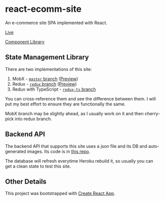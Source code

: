 # react-ecomm-site

An e-commerce site SPA implemented with React.

[Live][mobx-preview]

[Component Library](https://react-ecomm-docs.netlify.com/)

## State Management Library

There are two implementations of this site:

1. MobX - [`master` branch][master-branch] ([Preview][mobx-preview])
1. Redux - [`redux` branch][redux-branch] ([Preview][redux-preview])
1. Redux with TypeScript - [`redux-ts` branch][redux-ts-branch]

You can cross-reference them and see the difference between them. I will put my best effort to ensure they are functionally the same.

MobX branch may be slightly ahead, as I usually work on it and then cherry-pick into redux branch.

## Backend API

The backend API that supports this site uses a json file and its DB and auto-generated images. Its code is in [this repo][backend-api-repo].

The database will refresh everytime Heroku rebuild it, so usually you can get a clean state to test this site.

## Other Details

This project was bootstrapped with [Create React App](https://github.com/facebook/create-react-app).

[master-branch]: https://github.com/malcolm-kee/react-ecomm-site/tree/master
[redux-branch]: https://github.com/malcolm-kee/react-ecomm-site/tree/redux
[redux-ts-branch]: https://github.com/malcolm-kee/react-ecomm-site/tree/redux-ts
[backend-api-repo]: https://github.com/malcolm-kee/ecomm-db
[mobx-preview]: https://shopit.space/
[redux-preview]: https://redux.shopit.space/
